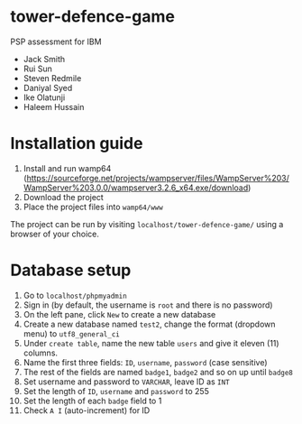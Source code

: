 # tower-defence-game
PSP assessment for IBM
- Jack Smith
- Rui Sun
- Steven Redmile
- Daniyal Syed
- Ike Olatunji
- Haleem Hussain

# Installation guide
1. Install and run wamp64 (https://sourceforge.net/projects/wampserver/files/WampServer%203/WampServer%203.0.0/wampserver3.2.6_x64.exe/download)
2. Download the project
3. Place the project files into ```wamp64/www```

The project can be run by visiting ```localhost/tower-defence-game/``` using a browser of your choice.

# Database setup
1. Go to ```localhost/phpmyadmin```
2. Sign in (by default, the username is ```root``` and there is no password)
3. On the left pane, click ```New``` to create a new database
4. Create a new database named ```test2```, change the format (dropdown menu) to ```utf8_general_ci```
5. Under ```create table```, name the new table ```users``` and give it eleven (11) columns.
6. Name the first three fields: ```ID```, ```username```, ```password``` (case sensitive)
7. The rest of the fields are named ```badge1```, ```badge2``` and so on up until ```badge8```
8. Set username and password to ```VARCHAR```, leave ID as ```INT```
9. Set the length of ```ID```, ```username``` and ```password``` to 255
10. Set the length of each ```badge``` field to 1
11. Check ```A I``` (auto-increment) for ID
